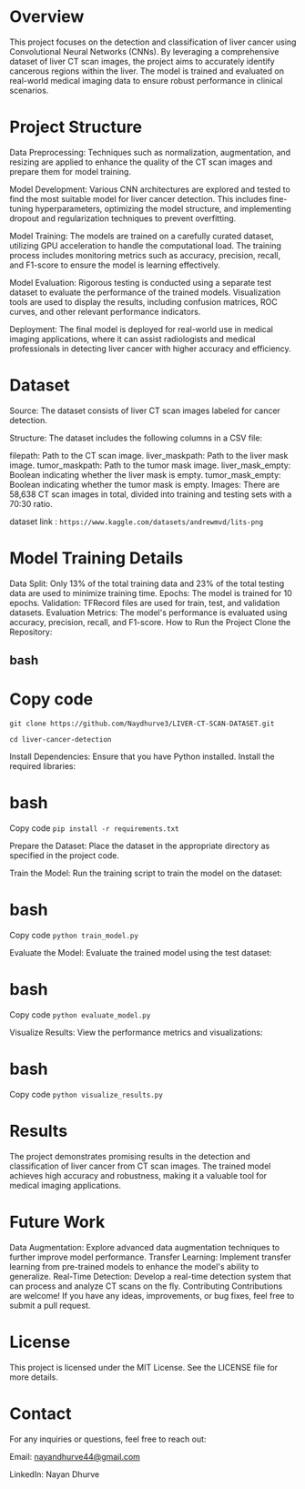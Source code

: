 # Overview
This project focuses on the detection and classification of liver cancer using Convolutional Neural Networks (CNNs). By leveraging a comprehensive dataset of liver CT scan images, the project aims to accurately identify cancerous regions within the liver. The model is trained and evaluated on real-world medical imaging data to ensure robust performance in clinical scenarios.

# Project Structure
Data Preprocessing: Techniques such as normalization, augmentation, and resizing are applied to enhance the quality of the CT scan images and prepare them for model training.

Model Development: Various CNN architectures are explored and tested to find the most suitable model for liver cancer detection. This includes fine-tuning hyperparameters, optimizing the model structure, and implementing dropout and regularization techniques to prevent overfitting.

Model Training: The models are trained on a carefully curated dataset, utilizing GPU acceleration to handle the computational load. The training process includes monitoring metrics such as accuracy, precision, recall, and F1-score to ensure the model is learning effectively.

Model Evaluation: Rigorous testing is conducted using a separate test dataset to evaluate the performance of the trained models. Visualization tools are used to display the results, including confusion matrices, ROC curves, and other relevant performance indicators.

Deployment: The final model is deployed for real-world use in medical imaging applications, where it can assist radiologists and medical professionals in detecting liver cancer with higher accuracy and efficiency.

# Dataset
Source: The dataset consists of liver CT scan images labeled for cancer detection.

Structure: The dataset includes the following columns in a CSV file:

filepath: Path to the CT scan image.
liver_maskpath: Path to the liver mask image.
tumor_maskpath: Path to the tumor mask image.
liver_mask_empty: Boolean indicating whether the liver mask is empty.
tumor_mask_empty: Boolean indicating whether the tumor mask is empty.
Images: There are 58,638 CT scan images in total, divided into training and testing sets with a 70:30 ratio.

dataset link : `https://www.kaggle.com/datasets/andrewmvd/lits-png`

# Model Training Details
Data Split: Only 13% of the total training data and 23% of the total testing data are used to minimize training time.
Epochs: The model is trained for 10 epochs.
Validation: TFRecord files are used for train, test, and validation datasets.
Evaluation Metrics: The model's performance is evaluated using accuracy, precision, recall, and F1-score.
How to Run the Project
Clone the Repository:

## bash
# Copy code
 `git clone https://github.com/Naydhurve3/LIVER-CT-SCAN-DATASET.git`

`cd liver-cancer-detection `

Install Dependencies: Ensure that you have Python installed. Install the required libraries:

# bash
Copy code
`pip install -r requirements.txt`

Prepare the Dataset: Place the dataset in the appropriate directory as specified in the project code.

Train the Model: Run the training script to train the model on the dataset:

# bash

Copy code
`python train_model.py`

Evaluate the Model: Evaluate the trained model using the test dataset:

# bash

Copy code
`python evaluate_model.py`

Visualize Results: View the performance metrics and visualizations:

# bash

Copy code
`python visualize_results.py`

# Results
The project demonstrates promising results in the detection and classification of liver cancer from CT scan images. The trained model achieves high accuracy and robustness, making it a valuable tool for medical imaging applications.

# Future Work
Data Augmentation: Explore advanced data augmentation techniques to further improve model performance.
Transfer Learning: Implement transfer learning from pre-trained models to enhance the model's ability to generalize.
Real-Time Detection: Develop a real-time detection system that can process and analyze CT scans on the fly.
Contributing
Contributions are welcome! If you have any ideas, improvements, or bug fixes, feel free to submit a pull request.

# License
This project is licensed under the MIT License. See the LICENSE file for more details.

# Contact
For any inquiries or questions, feel free to reach out:

Email: nayandhurve44@gmail.com

LinkedIn: Nayan Dhurve
